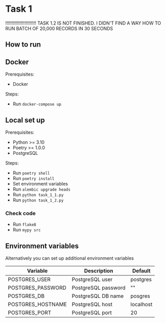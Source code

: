 # Task 1

!!!!!!!!!!!!!!!!!!!!!!!!
TASK 1.2 IS NOT FINISHED. I DIDN'T FIND A WAY HOW TO RUN BATCH OF 20,000 RECORDS IN 30 SECONDS

## How to run

## Docker
Prerequisites:
* Docker

Steps:
* Run `docker-compose up`

## Local set up
Prerequisites:
* Python >= 3.10
* Poetry >= 1.0.0
* PostgreSQL

Steps:
* Run `poetry shell`
* Run `poetry install`
* Set environment variables 
* Run `alembic upgrade heads`
* Run `python task_1_1.py`
* Run `python task_1_2.py`

### Check code
* Run `flake8`
* Run `mypy src`

## Environment variables
Alternatively you can set up additional environment variables

| Variable           | Description         | Default   |
|--------------------|---------------------|-----------|
| POSTGRES_USER      | PostgreSQL user     | postgres  |
| POSTGRES_PASSWORD  | PostgreSQL password | ""        |
| POSTGRES_DB        | PostgreSQL DB name  | posgres   |
| POSTGRES_HOSTNAME  | PostgreSQL host     | localhost |
| POSTGRES_PORT      | PostgreSQL port     | 20        |
